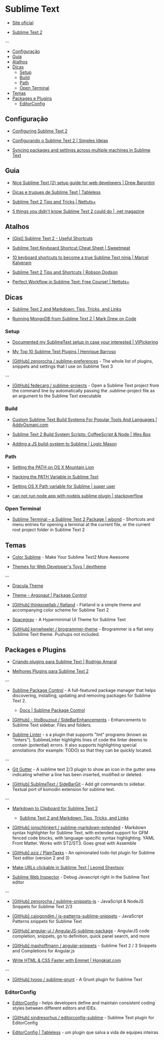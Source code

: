 # Sublime Text

* [Site oficial](http://www.sublimetext.com/)

* [Sublime Text 2](http://www.sublimetext.com/2)

--

<!-- toc -->
* [Configuração](#configuração)
* [Guia](#guia)
* [Atalhos](#atalhos)
* [Dicas](#dicas)
  * [Setup](#setup)
  * [Build](#build)
  * [Path](#path)
  * [Open Terminal](#open-terminal)
* [Temas](#temas)
* [Packages e Plugins](#packages-e-plugins)
  * [EditorConfig](#editorconfig)

<!-- toc stop -->


## Configuração

* [Configuring Sublime Text 2](http://www.mutuallyhuman.com/blog/2012/10/18/configuring-sublime-text-2/)

* [Configurando o Sublime Text 2 | Simples Ideias](http://simplesideias.com.br/configurando-o-sublime-text-2)

* [Syncing packages and settings across multiple machines in Sublime Text](https://sublime.wbond.net/docs/syncing)

## Guia

* [Nice Sublime Text (2) setup guide for web developers | Drew Barontini](http://drewbarontini.com/setup/sublime-text/)

* [Dicas e truques de Sublime Text | Tableless](http://tableless.com.br/dicas-truques-sublime-text/)

* [Sublime Text 2 Tips and Tricks | Nettuts+](http://net.tutsplus.com/tutorials/tools-and-tips/sublime-text-2-tips-and-tricks/)

* [5 things you didn't know Sublime Text 2 could do | .net magazine](http://www.netmagazine.com/features/5-things-you-didnt-know-sublime-text-2-could-do)


## Atalhos

* [[Gist] Sublime Text 2 - Useful Shortcuts](https://gist.github.com/1207002)

* [Sublime Text Keyboard Shortcut Cheat Sheet | Sweetmeat](http://sweetme.at/2013/08/08/sublime-text-keyboard-shortcuts/)

* [10 keyboard shortcuts to become a true Sublime Text ninja | Marcel Kalveram](http://www.marcelkalveram.com/2013/11/10-shortcuts-to-become-a-true-sublime-text-ninja/)

* [Sublime Text 2 Tips and Shortcuts | Robson Dodson](http://robdodson.me/blog/2012/06/23/sublime-text-2-tips-and-shortcuts/)

* [Perfect Workflow in Sublime Text: Free Course! | Nettuts+](http://net.tutsplus.com/articles/news/perfect-workflow-in-sublime-text-free-course/)


## Dicas

* [Sublime Text 2 and Markdown: Tips, Tricks, and Links](http://www.macstories.net/roundups/sublime-text-2-and-markdown-tips-tricks-and-links/)

* [Running MongoDB from Sublime Text 2 | Mark Drew on Code](http://www.markdrew.co.uk/blog/post.cfm/running-mongodb-from-sublime-text-2)


### Setup

* [Documented my SublimeText setup in case your interested | VIPickering](http://vincentp.me/blog/sublime-text-setup)

* [My Top 10 Sublime Text Plugins | Henrique Barroso](http://www.henriquebarroso.com/my-top-10sublime-2-plugins/)

* [[GitHub] zenorocha / sublime-preferences](https://github.com/zenorocha/sublime-preferences) - The whole list of plugins, snippets and settings that I use on Sublime Text 3

--

* [[GitHub] fedecarg / sublime-projects](https://github.com/fedecarg/sublime-projects) - Open a Sublime Text project from the command line by automatically passing the .sublime-project file as an argument to the Sublime Text executable


### Build

* [Custom Sublime Text Build Systems For Popular Tools And Languages | AddyOsmani.com](http://addyosmani.com/blog/custom-sublime-text-build-systems-for-popular-tools-and-languages/)

* [Sublime Text 2 Build System Scripts: CoffeeScript & Node | Wes Bos](http://wesbos.com/sublime-text-build-scripts/)

* [Adding a JS build-system to Sublime | Logic Mason](http://logicmason.com/2013/adding-a-js-build-system-to-sublime/)


### Path

* [Setting the PATH on OS X Mountain Lion](http://overwatering.org/blog/2012/08/setting-path-osx-mountain-lion/)

* [Hacking the PATH Variable in Sublime Text](http://robdodson.me/blog/2012/05/14/hacking-the-path-variable-in-sublime-text/)

* [Setting OS X Path variable for Sublime | super user](http://superuser.com/questions/448476/setting-os-x-path-variable-for-sublime)

* [can not run node app with nodejs sublime plugin | stackoverflow](http://stackoverflow.com/questions/12124544/can-not-run-node-app-with-nodejs-sublime-plugin)


### Open Terminal

* [Sublime Terminal – a Sublime Text 2 Package | wbond](http://wbond.net/sublime_packages/terminal) - Shortcuts and menu entries for opening a terminal at the current file, or the current root project folder in Sublime Text 2


## Temas

* [Color Sublime](http://colorsublime.com) - Make Your Sublime Text2 More Awesome

* [Themes for Web Developer's Toys | devtheme](http://devthemez.com/)

--

* [Dracula Theme](http://zenorocha.github.io/dracula-theme/)

* [Theme - Argonaut | Package Control](https://sublime.wbond.net/packages/Theme%20-%20Argonaut)

* [[GitHub] thinkpixellab / flatland](https://github.com/thinkpixellab/flatland) - Flatland is a simple theme and accompanying color scheme for Sublime Text 2

* [Spacegray](http://kkga.github.io/spacegray/) - A Hyperminimal UI Theme for Sublime Text

* [[GitHub] kenwheeler / brogrammer-theme](https://github.com/kenwheeler/brogrammer-theme) - Brogrammer is a flat sexy Sublime Text theme. Pushups not included.


## Packages e Plugins

* [Criando plugins para Sublime Text | Rodrigo Amaral](http://rodrigoamaral.net/2012/07/01/criando-plugins-para-sublime-text/)

* [Melhores Plugins para Sublime Text 2](http://tutsmais.com.br/blog/sublime-2/melhores-plugins-para-sublime-text-2/)

--

* [Sublime Package Control](http://wbond.net/sublime_packages/package_control) - A full-featured package manager that helps discovering, installing, updating and removing packages for Sublime Text 2.

  * [Docs | Sublime Package Control](https://sublime.wbond.net/docs)

* [[GitHub] - titoBouzout / SideBarEnhancements](https://github.com/titoBouzout/SideBarEnhancements) - Enhancements to Sublime Text sidebar. Files and folders.

* [Sublime Linter](https://github.com/SublimeLinter/SublimeLinter) - s a plugin that supports "lint" programs (known as "linters").  SublimeLinter highlights lines of code the linter deems to contain  (potential) errors. It also supports highlighting special annotations  (for example: TODO) so that they can be quickly located.

--

* [Git Gutter](https://github.com/jisaacks/GitGutter) - A sublime text 2/3 plugin to show an icon in the gutter area  indicating whether a line has been inserted, modified or deleted.

* [[GitHub] SublimeText / SideBarGit](https://github.com/SublimeText/SideBarGit) - Add git commands to sidebar. Textual port of komodin extension for sublime text.

--

* [Markdown to Clipboard for Sublime Text 2](http://timewilltell.me/node/14)

  * [Sublime Text 2 and Markdown: Tips, Tricks, and Links](http://www.macstories.net/roundups/sublime-text-2-and-markdown-tips-tricks-and-links/)

* [[GitHub] jonschlinkert / sublime-markdown-extended](https://github.com/jonschlinkert/sublime-markdown-extended) - Markdown syntax highlighter for Sublime Text, with extended support for GFM fenced code blocks, with language-specific syntax highlighting. YAML Front Matter. Works with ST2/ST3. Goes great with Assemble

* [[GitHub] aziz / PlainTasks](https://github.com/aziz/PlainTasks) - An opinionated todo-list plugin for Sublime Text editor (version 2 and 3)

* [Make URLs clickable in Sublime Text | Leonid Shevtsov](http://leonid.shevtsov.me/en/clickable-urls-in-sublime-text)

* [Sublime Web Inspector](http://sokolovstas.github.com/SublimeWebInspector/) - Debug Javascript right in the Sublime Text editor

--

* [[GitHub] zenorocha / sublime-snippets-js](https://github.com/zenorocha/sublime-snippets-js) - JavaScript & NodeJS Snippets for Sublime Text 2/3

* [[GitHub] caiogondim / js-patterns-sublime-snippets](https://github.com/caiogondim/js-patterns-sublime-snippets) - JavaScript Patterns snippets for Sublime Text

* [[GitHub] angular-ui / AngularJS-sublime-package](https://github.com/angular-ui/AngularJS-sublime-package) - AngularJS code completion, snippets, go to definition, quick panel search, and more

* [[GitHub] maxhoffmann / angular-snippets](https://github.com/maxhoffmann/angular-snippets) - Sublime Text 2 / 3 Snippets and Completions for Angular.js

* [Write HTML & CSS Faster with Emmet | Hongkiat.com](http://www.hongkiat.com/blog/html-css-faster-emmet/)

--

* [[GitHub] tvooo / sublime-grunt](https://github.com/tvooo/sublime-grunt) - A Grunt plugin for Sublime Text


### EditorConfig

* [EditorConfig](http://editorconfig.org/) - helps developers define and maintain consistent coding styles between different editors and IDEs.

* [[GitHub] sindresorhus / editorconfig-sublime](https://github.com/sindresorhus/editorconfig-sublime) - Sublime Text plugin for EditorConfig

* [EditorConfig | Tableless](http://tableless.com.br/editorconfig/) - um plugin que salva a vida de equipes inteiras


